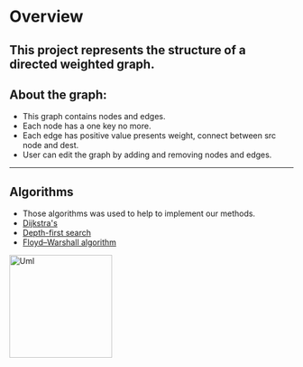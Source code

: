 # Overview
This project represents the structure of a directed weighted graph.
---
## About the graph:
- This graph contains nodes and edges.
-  Each node has a one key no more.
-  Each edge has positive value presents weight, connect between src node and dest.
-  User can edit the graph by adding and removing nodes and edges.
---
## Algorithms
- Those algorithms was used to help to implement our methods.
- [Dijkstra's](https://en.wikipedia.org/wiki/Dijkstra%27s_algorithm)
- [Depth-first search](https://en.wikipedia.org/wiki/Depth-first_search)
- [Floyd–Warshall algorithm](https://en.wikipedia.org/wiki/Floyd%E2%80%93Warshall_algorithm)

<img width="182" alt="Uml" src="https://user-images.githubusercontent.com/93886878/145442896-4689e11a-9a3b-4c29-9d1a-2ec037a4f89c.png">
